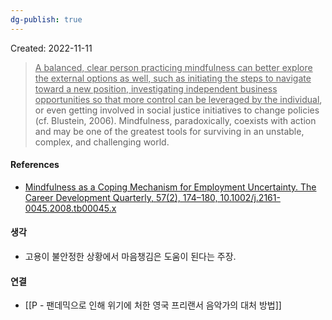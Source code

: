 ```yaml
---
dg-publish: true
---
```

Created: 2022-11-11

><u>A balanced, clear person practicing mindfulness can better explore the external options as well, such as initiating the steps to navigate toward a new position, investigating independent business opportunities so that more control can be leveraged by the individual</u>, or even getting involved in social justice initiatives to change policies (cf. Blustein, 2006). Mindfulness, paradoxically, coexists with action and may be one of the greatest tools for surviving in an unstable, complex, and challenging world.

#### References
- [Mindfulness as a Coping Mechanism for Employment Uncertainty. The Career Development Quarterly, 57(2), 174–180, 10.1002/j.2161-0045.2008.tb00045.x](https://psycnet.apa.org/record/2008-17767-002)

#### 생각
- 고용이 불안정한 상황에서 마음챙김은 도움이 된다는 주장.

#### 연결
- [[P - 팬데믹으로 인해 위기에 처한 영국 프리랜서 음악가의 대처 방법]]